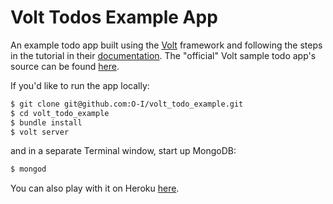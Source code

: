 # Volt Todos Example App

An example todo app built using the [Volt](http://voltframework.com) framework and following the steps in the tutorial in their [documentation](http://voltframework.com/docs). The "official" Volt sample todo app's source can be found [here](https://github.com/voltrb/todos3).

If you'd like to run the app locally:

```bash
$ git clone git@github.com:O-I/volt_todo_example.git
$ cd volt_todo_example
$ bundle install
$ volt server
```

and in a separate Terminal window, start up MongoDB:

```bash
$ mongod
```

You can also play with it on Heroku [here](https://polar-garden-6609.herokuapp.com).